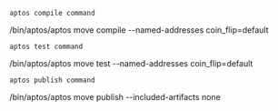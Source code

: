 `aptos compile command`

/bin/aptos/aptos move compile --named-addresses coin_flip=default

`aptos test command`

/bin/aptos/aptos move test --named-addresses coin_flip=default

`aptos publish command`

/bin/aptos/aptos move publish --included-artifacts none